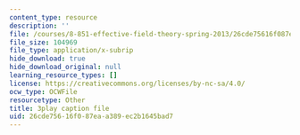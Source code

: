 ```yaml
---
content_type: resource
description: ''
file: /courses/8-851-effective-field-theory-spring-2013/26cde75616f087eaa389ec2b1645bad7_Xpqcsa3RVTU.srt
file_size: 104969
file_type: application/x-subrip
hide_download: true
hide_download_original: null
learning_resource_types: []
license: https://creativecommons.org/licenses/by-nc-sa/4.0/
ocw_type: OCWFile
resourcetype: Other
title: 3play caption file
uid: 26cde756-16f0-87ea-a389-ec2b1645bad7
---
```

